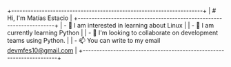 +---------------------------------------------------------------------+
| # Hi, I'm Matías Estacio                                            |
+---------------------------------------------------------------------+
| - 🎨 I am interested in learning about Linux                        |
| - 🐍 I am currently learning Python                                 |
| - 💪 I'm looking to collaborate on development teams using Python.  |
| - 📫 You can write to my email devmfes10@gmail.com                  |
+---------------------------------------------------------------------+


<!---
MFES10/MFES10 is a ✨ special ✨ repository because its `README.md` (this file) appears on your GitHub profile.
You can click the Preview link to take a look at your changes.
--->
